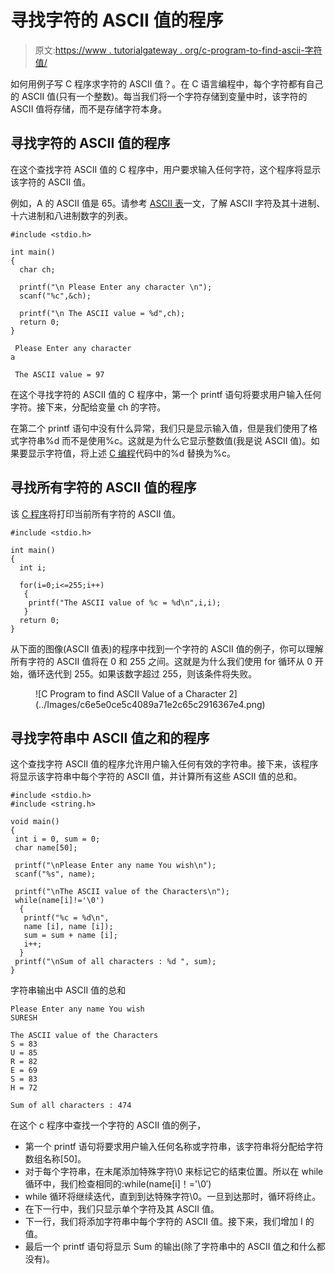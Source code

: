 # 寻找字符的 ASCII 值的程序

> 原文:[https://www . tutorialgateway . org/c-program-to-find-ascii-字符值/](https://www.tutorialgateway.org/c-program-to-find-ascii-value-of-a-character/)

如何用例子写 C 程序求字符的 ASCII 值？。在 C 语言编程中，每个字符都有自己的 ASCII 值(只有一个整数)。每当我们将一个字符存储到变量中时，该字符的 ASCII 值将存储，而不是存储字符本身。

## 寻找字符的 ASCII 值的程序

在这个查找字符 ASCII 值的 C 程序中，用户要求输入任何字符，这个程序将显示该字符的 ASCII 值。

例如，A 的 ASCII 值是 65。请参考 [ASCII 表](https://www.tutorialgateway.org/ascii-table/)一文，了解 ASCII 字符及其十进制、十六进制和八进制数字的列表。

```
#include <stdio.h>

int main()
{
  char ch;

  printf("\n Please Enter any character \n");
  scanf("%c",&ch);

  printf("\n The ASCII value = %d",ch);
  return 0;
}
```

```
 Please Enter any character 
a

 The ASCII value = 97
```

在这个寻找字符的 ASCII 值的 C 程序中，第一个 printf 语句将要求用户输入任何字符。接下来，分配给变量 ch 的字符。

在第二个 printf 语句中没有什么异常，我们只是显示输入值，但是我们使用了格式字符串%d 而不是使用%c。这就是为什么它显示整数值(我是说 ASCII 值)。如果要显示字符值，将上述 [C 编程](https://www.tutorialgateway.org/c-programming/)代码中的%d 替换为%c。

## 寻找所有字符的 ASCII 值的程序

该 [C 程序](https://www.tutorialgateway.org/c-programming-examples/)将打印当前所有字符的 ASCII 值。

```
#include <stdio.h>

int main()
{
  int i;

  for(i=0;i<=255;i++)
   {
    printf("The ASCII value of %c = %d\n",i,i);
   }
  return 0;
}
```

从下面的图像(ASCII 值表)的程序中找到一个字符的 ASCII 值的例子，你可以理解所有字符的 ASCII 值将在 0 和 255 之间。这就是为什么我们使用 for 循环从 0 开始，循环迭代到 255。如果该数字超过 255，则该条件将失败。

<figure class="wp-block-image">![C Program to find ASCII Value of a Character 2](../Images/c6e5e0ce5c4089a71e2c65c2916367e4.png)</figure>

## 寻找字符串中 ASCII 值之和的程序

这个查找字符 ASCII 值的程序允许用户输入任何有效的字符串。接下来，该程序将显示该字符串中每个字符的 ASCII 值，并计算所有这些 ASCII 值的总和。

```
#include <stdio.h> 
#include <string.h> 

void main()
{
 int i = 0, sum = 0;
 char name[50];

 printf("\nPlease Enter any name You wish\n");
 scanf("%s", name);

 printf("\nThe ASCII value of the Characters\n");
 while(name[i]!='\0')
  {
   printf("%c = %d\n",
   name [i], name [i]);
   sum = sum + name [i];
   i++;
  }
 printf("\nSum of all characters : %d ", sum);
}
```

字符串输出中 ASCII 值的总和

```
Please Enter any name You wish
SURESH

The ASCII value of the Characters
S = 83
U = 85
R = 82
E = 69
S = 83
H = 72

Sum of all characters : 474
```

在这个 c 程序中查找一个字符的 ASCII 值的例子，

*   第一个 printf 语句将要求用户输入任何名称或字符串，该字符串将分配给字符数组名称[50]。
*   对于每个字符串，在末尾添加特殊字符\0 来标记它的结束位置。所以在 while 循环中，我们检查相同的:while(name[i]！='\0′)
*   while 循环将继续迭代，直到到达特殊字符\0。一旦到达那时，循环将终止。
*   在下一行中，我们只显示单个字符及其 ASCII 值。
*   下一行，我们将添加字符串中每个字符的 ASCII 值。接下来，我们增加 I 的值。
*   最后一个 printf 语句将显示 Sum 的输出(除了字符串中的 ASCII 值之和什么都没有)。